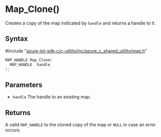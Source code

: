 # Map_Clone()

Creates a copy of the map indicated by `handle` and returns a handle to it.

## Syntax

\#include "[azure-iot-sdk-c/c-utility/inc/azure_c_shared_utility/map.h](../iot-c-ref-map-h.md)"  
```C
MAP_HANDLE Map_Clone(
  MAP_HANDLE  handle
);
```

## Parameters
* `handle` The handle to an existing map.

## Returns
A valid `MAP_HANDLE` to the cloned copy of the map or `NULL` in case an error occurs.

